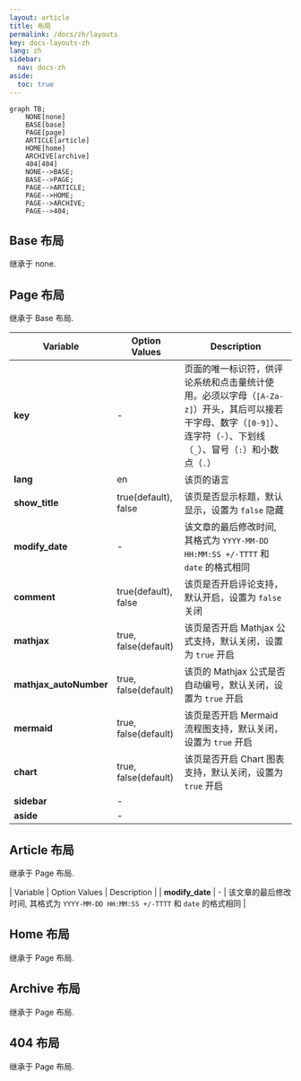 ```yaml
---
layout: article
title: 布局
permalink: /docs/zh/layouts
key: docs-layouts-zh
lang: zh
sidebar:
  nav: docs-zh
aside:
  toc: true
---
```


```mermaid
graph TB;
    NONE[none]
    BASE[base]
    PAGE[page]
    ARTICLE[article]
    HOME[home]
    ARCHIVE[archive]
    404[404]
    NONE-->BASE;
    BASE-->PAGE;
    PAGE-->ARTICLE;
    PAGE-->HOME;
    PAGE-->ARCHIVE;
    PAGE-->404;
```

## Base 布局

继承于 none.

## Page 布局

继承于 Base 布局.

| Variable          | Option Values         | Description |
| ---               | ---                   | ---         |
| **key**           | -                     | 页面的唯一标识符，供评论系统和点击量统计使用。必须以字母（`[A-Za-z]`）开头，其后可以接若干字母、数字（`[0-9]`）、连字符（`-`）、下划线（`_`）、冒号（`:`）和小数点（`.`） |
| **lang**          | en                    | 该页的语言 |
| **show_title**    | true(default), false  | 该页是否显示标题，默认显示，设置为 `false` 隐藏 |
| **modify_date**   | -                     | 该文章的最后修改时间, 其格式为 `YYYY-MM-DD HH:MM:SS +/-TTTT` 和 `date` 的格式相同 |
| **comment**       | true(default), false  | 该页是否开启评论支持，默认开启，设置为 `false` 关闭 |
| **mathjax**       | true, false(default)  | 该页是否开启 Mathjax 公式支持，默认关闭，设置为 `true` 开启 |
| **mathjax_autoNumber** | true, false(default)  | 该页的 Mathjax 公式是否自动编号，默认关闭，设置为 `true` 开启 |
| **mermaid**       | true, false(default)  | 该页是否开启 Mermaid 流程图支持，默认关闭，设置为 `true` 开启 |
| **chart**         | true, false(default)  | 该页是否开启 Chart 图表支持，默认关闭，设置为 `true` 开启 |
| **sidebar**       | -                     | |
| **aside**         | -                     | |

## Article 布局

继承于 Page 布局.

| Variable          | Option Values         | Description |
| **modify_date**   | -                     | 该文章的最后修改时间, 其格式为 `YYYY-MM-DD HH:MM:SS +/-TTTT` 和 `date` 的格式相同 |

## Home 布局

继承于 Page 布局.

## Archive 布局

继承于 Page 布局.

## 404 布局

继承于 Page 布局.